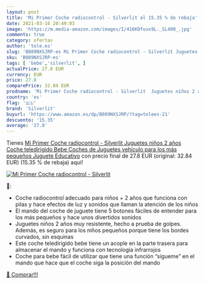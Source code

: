 ```yaml
---
layout: post
title: 'Mi Primer Coche radiocontrol - Silverlit al 15.35 % de rebaja'
date: 2021-03-16 20:49:03
image: 'https://m.media-amazon.com/images/I/416KDfuvx9L._SL400_.jpg'
comments: true
category: ofertas
author: 'tole.es'
slug: 'B089NXSJRP-es Mi Primer Coche radiocontrol - Silverlit Juguetes niños 2...'
sku: 'B089NXSJRP-es'
tags: [ 'bebe','silverlit', ]
actualPrice: 27.8 EUR
currency: EUR
price: 27.8
comparePrice: 32.84 EUR
prodname: 'Mi Primer Coche radiocontrol - Silverlit  Juguetes niños 2 años  Coche teledirigido Bebe  Coches de Juguetes  vehículo para los más pequeños  Juguete Educativo'
country: 'es'
flag: '🇪🇸'
brand: 'Silverlit'
buyurl: 'https://www.amazon.es/dp/B089NXSJRP/?tag=tolees-21'
descuento: '15.35'
average: '27.8'
---
```


Tienes [Mi Primer Coche radiocontrol - Silverlit  Juguetes niños 2 años  Coche teledirigido Bebe  Coches de Juguetes  vehículo para los más pequeños  Juguete Educativo](https://www.amazon.es/dp/B089NXSJRP/?tag=tolees-21) con precio final de  27.8 EUR (original: 32.84 EUR) (15.35 %  de rebaja) aqui!

[![Mi Primer Coche radiocontrol - Silverlit](https://m.media-amazon.com/images/I/416KDfuvx9L._SL400_.jpg)](https://www.amazon.es/dp/B089NXSJRP/?tag=tolees-21)

🔎:

- Coche radiocontrol adecuado para niños + 2 años que funciona con pilas y hace efectos de luz y sonidos que llaman la atención de los niños
- El mando del coche de juguete tiene 5 botones fáciles de entender para los más pequeños y hace unos divertidos sonidos
- Juguetes niños 2 años muy resistente, hecho a prueba de golpes. Además, es seguro para los niños pequeños porque tiene los bordes curvados, sin esquinas
- Este coche teledirigido bebe tiene un acople en la parte trasera para almacenar el mando y funciona con tecnología infrarrojos
- Coche para bebe fácil de utilizar que tiene una función “sígueme” en el mando que hace que el coche siga la posición del mando

[🛒 Comprar!!!](https://www.amazon.es/dp/B089NXSJRP/?tag=tolees-21)
